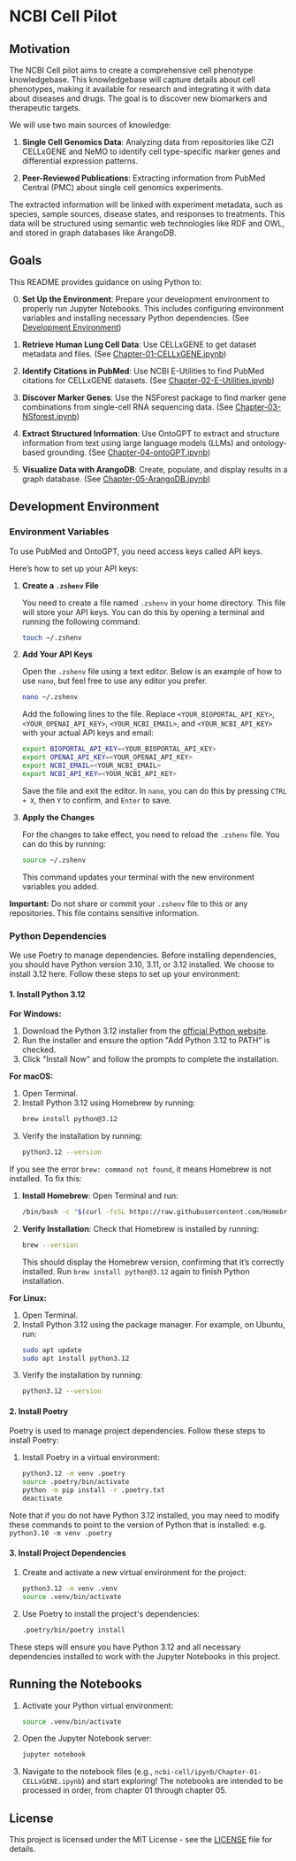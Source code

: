 # NCBI Cell Pilot
## Motivation

The NCBI Cell pilot aims to create a comprehensive cell phenotype knowledgebase. This knowledgebase will capture details about cell phenotypes, making it available for research and integrating it with data about diseases and drugs. The goal is to discover new biomarkers and therapeutic targets.

We will use two main sources of knowledge:

1. **Single Cell Genomics Data**: Analyzing data from repositories like CZI CELLxGENE and NeMO to identify cell type-specific marker genes and differential expression patterns.

2. **Peer-Reviewed Publications**: Extracting information from PubMed Central (PMC) about single cell genomics experiments.

The extracted information will be linked with experiment metadata, such as species, sample sources, disease states, and responses to treatments. This data will be structured using semantic web technologies like RDF and OWL, and stored in graph databases like ArangoDB.

## Goals

This README provides guidance on using Python to:

0. **Set Up the Environment**: Prepare your development environment to properly run Jupyter Notebooks. This includes configuring environment variables and installing necessary Python dependencies. (See [Development Environment](#development-environment))

1. **Retrieve Human Lung Cell Data**: Use CELLxGENE to get dataset metadata and files. (See [Chapter-01-CELLxGENE.ipynb](ncbi-cell/ipynb/Chapter-01-CELLxGENE.ipynb))

2. **Identify Citations in PubMed**: Use NCBI E-Utilities to find PubMed citations for CELLxGENE datasets. (See [Chapter-02-E-Utilities.ipynb](ncbi-cell/ipynb/Chapter-02-E-Utilities.ipynb))

3. **Discover Marker Genes**: Use the NSForest package to find marker gene combinations from single-cell RNA sequencing data. (See [Chapter-03-NSforest.ipynb](ncbi-cell/ipynb/Chapter-03-NS-Forest.ipynb))

4. **Extract Structured Information**: Use OntoGPT to extract and structure information from text using large language models (LLMs) and ontology-based grounding. (See [Chapter-04-ontoGPT.ipynb](ncbi-cell/ipynb/Chapter-04-OntoGPT.ipynb))

5. **Visualize Data with ArangoDB**: Create, populate, and display results in a graph database. (See [Chapter-05-ArangoDB.ipynb](ncbi-cell/ipynb/Chapter-05-ArangoDB.ipynb))

## Development Environment

### Environment Variables

To use PubMed and OntoGPT, you need access keys called API keys. 

Here’s how to set up your API keys:

1. **Create a `.zshenv` File**

   You need to create a file named `.zshenv` in your home directory. This file will store your API keys. You can do this by opening a terminal and running the following command:

   ```sh
   touch ~/.zshenv
   ```

2. **Add Your API Keys**

   Open the `.zshenv` file using a text editor. Below is an example of how to use `nano`, but feel free to use any editor you prefer. 

   ```sh
   nano ~/.zshenv
   ```

   Add the following lines to the file. Replace `<YOUR_BIOPORTAL_API_KEY>`, `<YOUR_OPENAI_API_KEY>`, `<YOUR_NCBI_EMAIL>`, and `<YOUR_NCBI_API_KEY>` with your actual API keys and email:

   ```sh
   export BIOPORTAL_API_KEY=<YOUR_BIOPORTAL_API_KEY>
   export OPENAI_API_KEY=<YOUR_OPENAI_API_KEY>
   export NCBI_EMAIL=<YOUR_NCBI_EMAIL>
   export NCBI_API_KEY=<YOUR_NCBI_API_KEY>
   ```

   Save the file and exit the editor. In `nano`, you can do this by pressing `CTRL + X`, then `Y` to confirm, and `Enter` to save.


4. **Apply the Changes**

   For the changes to take effect, you need to reload the `.zshenv` file. You can do this by running:

   ```sh
   source ~/.zshenv
   ```

   This command updates your terminal with the new environment variables you added.

**Important:** Do not share or commit your `.zshenv` file to this or any repositories. This file contains sensitive information.

### Python Dependencies

We use Poetry to manage dependencies. Before installing dependencies, you should have Python version 3.10, 3.11, or 3.12 installed. We choose to install 3.12 here. Follow these steps to set up your environment:

#### 1. Install Python 3.12

**For Windows:**

1. Download the Python 3.12 installer from the [official Python website](https://www.python.org/downloads/release/python-3125/).
2. Run the installer and ensure the option "Add Python 3.12 to PATH" is checked.
3. Click "Install Now" and follow the prompts to complete the installation.

**For macOS:**

1. Open Terminal.
2. Install Python 3.12 using Homebrew by running:
    ```sh
    brew install python@3.12
    ```
3. Verify the installation by running:
    ```sh
    python3.12 --version
    ```

If you see the error `brew: command not found`, it means Homebrew is not installed. To fix this:

1. **Install Homebrew**:
   Open Terminal and run:
   ```sh
   /bin/bash -c "$(curl -fsSL https://raw.githubusercontent.com/Homebrew/install/HEAD/install.sh)"
   ```

2. **Verify Installation**:
   Check that Homebrew is installed by running:
   ```sh
   brew --version
   ```

   This should display the Homebrew version, confirming that it’s correctly installed. Run `brew install python@3.12` again to finish Python installation.

**For Linux:**

1. Open Terminal.
2. Install Python 3.12 using the package manager. For example, on Ubuntu, run:
    ```sh
    sudo apt update
    sudo apt install python3.12
    ```
3. Verify the installation by running:
    ```sh
    python3.12 --version
    ```

#### 2. Install Poetry

Poetry is used to manage project dependencies. Follow these steps to install Poetry:

1. Install Poetry in a virtual environment:

    ```sh
    python3.12 -m venv .poetry
    source .poetry/bin/activate
    python -m pip install -r .poetry.txt
    deactivate
    ```
   
Note that if you do not have Python 3.12 installed, you may need to modify these commands to point to the version of Python that is installed: e.g. `python3.10 -m venv .poetry`

#### 3. Install Project Dependencies

1. Create and activate a new virtual environment for the project:

    ```sh
    python3.12 -m venv .venv
    source .venv/bin/activate
    ```

2. Use Poetry to install the project's dependencies:

    ```sh
    .poetry/bin/poetry install
    ```

These steps will ensure you have Python 3.12 and all necessary dependencies installed to work with the Jupyter Notebooks in this project.


## Running the Notebooks

1. Activate your Python virtual environment:

    ```sh
    source .venv/bin/activate
    ```

2. Open the Jupyter Notebook server:

    ```sh
    jupyter notebook
    ```

3. Navigate to the notebook files (e.g., `ncbi-cell/ipynb/Chapter-01-CELLxGENE.ipynb`) and start exploring! The notebooks are intended to be processed in order, from chapter 01 through chapter 05.

## License

This project is licensed under the MIT License - see the [LICENSE](LICENSE) file for details.